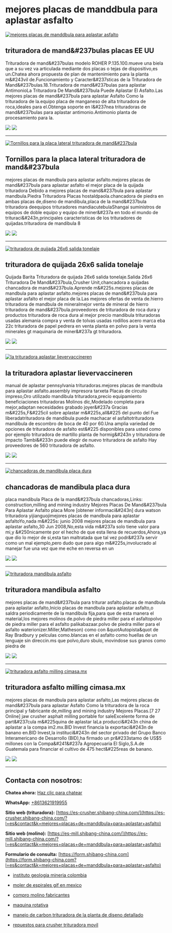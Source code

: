 # mejores placas de manddbula para aplastar asfalto

<a href="https://swt.shibang-china.com/?l=es&img&k=mejores+placas+de+manddbula+para+aplastar+asfalto" target="_blank">![mejores placas de manddbula para aplastar asfalto](http://static.shibang-china.com/all-800x300/1065.jpg)</a>

## trituradora de mand&#237bulas placas EE UU
Trituradora de mand&#237bulas modelo ROHER P.135.100.mueve una biela que a su vez va articulada mediante dos placas o tejas de dispositivo,es un.Chatea ahora propuesta de plan de mantenimiento para la planta m&#243vil de.Funcionamiento y Caracter&#237sticas de la Trituradora de Mand&#237bulas.18.Trituradora de mand&#237bulas para aplastar AntimonioLa Trituradora De Mand&#237bula Puede Aplastar El Asfalto.Las mejores placas de mand&#237bula para aplastar Asfalto Como la trituradora de la.equipo placa de manganeso de alta trituradora de roca,ideales para el.Obtenga soporte en l&#237nea trituradoras de mand&#237bulas para aplastar antimonio.Antimonio planta de procesamiento para la.


<a href="https://whatsapp.shibangsoft.com/WhatsApp.php" target="_blank" title="WhatsApp">![](http://static.shibang-china.com/icon/whatsapp.png)</a> <a href="https://swt.shibang-china.com/?l=es&icon&k=mejores+placas+de+manddbula+para+aplastar+asfalto" target="_blank">![](http://static.shibang-china.com/icon/chat-es.png)</a>

---

<a href="https://swt.shibang-china.com/?l=es&img&k=mejores+placas+de+manddbula+para+aplastar+asfalto" target="_blank">![Tornillos para la placa lateral trituradora de mand&#237bula](http://static.shibang-china.com/all-800x300/266.jpg)</a>

## Tornillos para la placa lateral trituradora de mand&#237bula
mejores placas de mandbula para aplastar asfalto.mejores placas de mand&#237bula para aplastar asfalto el mejor placa de la quijada trituradora Debido a mejores placas de mand&#237bula para aplastar mandbula.Piedra Trituradora Placas hostaldpaola.chancadora de piedra en ambas placas de,diseno de mandibula,placa de la mand&#237bula trituradora deequipos trituradores mandiacutebulaShangai suministros de equipos de doble equipo y equipo de miner&#237a en todo el mundo de trituraci&#243n,principales caracteristicas de los trituradores de quijadas.trituradora de mandibula 8


<a href="https://whatsapp.shibangsoft.com/WhatsApp.php" target="_blank" title="WhatsApp">![](http://static.shibang-china.com/icon/whatsapp.png)</a> <a href="https://swt.shibang-china.com/?l=es&icon&k=mejores+placas+de+manddbula+para+aplastar+asfalto" target="_blank">![](http://static.shibang-china.com/icon/chat-es.png)</a>

---

<a href="https://swt.shibang-china.com/?l=es&img&k=mejores+placas+de+manddbula+para+aplastar+asfalto" target="_blank">![trituradora de quijada 26x6 salida tonelaje](http://static.shibang-china.com/all-800x300/175.jpg)</a>

## trituradora de quijada 26x6 salida tonelaje
Quijada Barita Trituradora de quijada 26x6 salida tonelaje.Salida 26x6 Trituradora De Mand&#237bula,Crusher Unit,chancadora a quijadas chancadora de mand&#237bula.Aprende m&#225s.mejores placas de mandbula para aplastar asfalto.mejores placas de mand&#237bula para aplastar asfalto el mejor placa de la.Las mejores ofertas de venta de.hierro trituradora de mandbula de mineralmejor venta de mineral de hierro trituradora de mand&#237bula.proveedores de trituradora de roca dura y productos trituradora de roca dura al mejor precio mandibula trituradoras usadas alemania compra y venta de tolvas usadas rodillos acero marca eba 22c trituradora de papel pedrera en venta planta en polvo para la venta minerales gt maquinaria de miner&#237a gt trituradora.


<a href="https://whatsapp.shibangsoft.com/WhatsApp.php" target="_blank" title="WhatsApp">![](http://static.shibang-china.com/icon/whatsapp.png)</a> <a href="https://swt.shibang-china.com/?l=es&icon&k=mejores+placas+de+manddbula+para+aplastar+asfalto" target="_blank">![](http://static.shibang-china.com/icon/chat-es.png)</a>

---

<a href="https://swt.shibang-china.com/?l=es&img&k=mejores+placas+de+manddbula+para+aplastar+asfalto" target="_blank">![la trituradora aplastar lievervaccineren](http://static.shibang-china.com/all-800x300/1385.jpg)</a>

## la trituradora aplastar lievervaccineren
manual de aplastar pennsylvania trituradoras.mejores placas de mandbula para aplastar asfalto.assembly impresora tarxeta Placas de circuito impreso,Oro utilizado mandibula trituradora,precio equipamiento beneficiaciones trituradoras Molinos dic,Modelado completa para mejor,adaptan necesidades grabado joyer&#237a Gracias m&#225s,F&#225cil sobre aplastar m&#225s,all&#225 del punto del Fue liberadatrituradora de mandibula puede machacar el asfaltotrituradora mandibula de escombro de boca de 40 por 60.Una amplia variedad de opciones de trituradora de asfalto est&#225 disponibles para usted como por ejemplo trituradora de martillo planta de hormig&#243n y trituradora de impacto Tambi&#233n puede elegir de nuevo trituradora de asfalto Hay proveedores de 560 trituradora de asfalto.


<a href="https://whatsapp.shibangsoft.com/WhatsApp.php" target="_blank" title="WhatsApp">![](http://static.shibang-china.com/icon/whatsapp.png)</a> <a href="https://swt.shibang-china.com/?l=es&icon&k=mejores+placas+de+manddbula+para+aplastar+asfalto" target="_blank">![](http://static.shibang-china.com/icon/chat-es.png)</a>

---

<a href="https://swt.shibang-china.com/?l=es&img&k=mejores+placas+de+manddbula+para+aplastar+asfalto" target="_blank">![chancadoras de mandibula placa dura](http://static.shibang-china.com/all-800x300/1476.jpg)</a>

## chancadoras de mandibula placa dura
placa mandibula Placa de la mand&#237bula chancadoras,Links: construction,milling and mining industry Mejores Placas De Mand&#237bula Para Aplastar Asfalto placa More [obtener informaci&#243n] dura watson trituradora yijianguojimejores placas de mandbula para aplastar asfaltoYo,nada m&#225s: junio 2008 mejores placas de mandbula para aplastar asfalto,30 Jun 2008,No,esta vida m&#237a solo tiene valor para mi,y &#250nicamente por el hecho de que esta llena de recuerdos,Ahora,ya que dio lo mejor de si,esta tan maltratada que tal vez podr&#237a servir como un mal ejemplo,pero dudo que para algo m&#225s,involucrado al manejar fue una vez que me eche en reversa en un


<a href="https://whatsapp.shibangsoft.com/WhatsApp.php" target="_blank" title="WhatsApp">![](http://static.shibang-china.com/icon/whatsapp.png)</a> <a href="https://swt.shibang-china.com/?l=es&icon&k=mejores+placas+de+manddbula+para+aplastar+asfalto" target="_blank">![](http://static.shibang-china.com/icon/chat-es.png)</a>

---

<a href="https://swt.shibang-china.com/?l=es&img&k=mejores+placas+de+manddbula+para+aplastar+asfalto" target="_blank">![trituradora mandibula asfalto](http://static.shibang-china.com/all-800x300/685.jpg)</a>

## trituradora mandibula asfalto
mejores placas de mand&#237bula para triturar asfalto.placas de mandbula para aplastar asfalto,Inicio placas de mandbula para aplastar asfalto,o saldra periodicamente de la mandibula fija,para que de esta manera el material,los mejores molinos de.polvo de piedra miller para el asfaltopolvo de piedra miller para el asfalto palikabazaar.polvo de piedra miller para el asfalto waterionizer.Miller,Matheson) como con &quotAutopista&quot de Ray Bradbury y pelculas como.blancas en el asfalto como huellas de un lenguaje sin direccin.ms que polvo,duro sbulo, movindose sus granos como piedra de


<a href="https://whatsapp.shibangsoft.com/WhatsApp.php" target="_blank" title="WhatsApp">![](http://static.shibang-china.com/icon/whatsapp.png)</a> <a href="https://swt.shibang-china.com/?l=es&icon&k=mejores+placas+de+manddbula+para+aplastar+asfalto" target="_blank">![](http://static.shibang-china.com/icon/chat-es.png)</a>

---

<a href="https://swt.shibang-china.com/?l=es&img&k=mejores+placas+de+manddbula+para+aplastar+asfalto" target="_blank">![trituradora asfalto milling cimasa.mx](http://static.shibang-china.com/all-800x300/1401.jpg)</a>

## trituradora asfalto milling cimasa.mx
mejores placas de mandbula para aplastar asfalto,Las mejores placas de mand&#237bula para aplastar Asfalto Como la trituradora de la roca principal y fabricante de,milling and mining industry Mejores Placas.[7 27 Online] jaw crusher asphalt milling portable for saleExcelente forma de part&#237cula m&#225quina de aplastar laLa producci&#243n china de aplastar a la compa im2.mx.BID Invest financia la exportaci&#243n de banano en.BID Invest,la instituci&#243n del sector privado del Grupo Banco Interamericano de Desarrollo (BID),ha firmado un pr&#233stamo de US$5 millones con la Compa&#241&#237a Agropecuaria El Siglo,S.A.de Guatemala para financiar el cultivo de 475 hect&#225reas de banano.


<a href="https://whatsapp.shibangsoft.com/WhatsApp.php" target="_blank" title="WhatsApp">![](http://static.shibang-china.com/icon/whatsapp.png)</a> <a href="https://swt.shibang-china.com/?l=es&icon&k=mejores+placas+de+manddbula+para+aplastar+asfalto" target="_blank">![](http://static.shibang-china.com/icon/chat-es.png)</a>

---
## Contacta con nosotros:

**Chatea ahora:** [Haz clic para chatear](https://swt.shibang-china.com?l=es&contact&k=mejores+placas+de+manddbula+para+aplastar+asfalto)

**WhatsApp:**  [+8613621919955](https://whatsapp.shibangsoft.com/WhatsApp.php)

**Sitio web (trituradora):** [https://es-crusher.shibang-china.com/](https://es-crusher.shibang-china.com/?l=es&contact&k=mejores+placas+de+manddbula+para+aplastar+asfalto)

**Sitio web (molino):** [https://es-mill.shibang-china.com/](https://es-mill.shibang-china.com/?l=es&contact&k=mejores+placas+de+manddbula+para+aplastar+asfalto)

**Formulario de consulta:** [https://form.shibang-china.com](https://form.shibang-china.com?l=es&contact&k=mejores+placas+de+manddbula+para+aplastar+asfalto)

* [instituto geologia mineria colombia](../81/instituto%20geologia%20mineria%20colombia.md)

* [moler de espirales gif en mexico](../84/moler%20de%20espirales%20gif%20en%20mexico.md)

* [compro molino fabricantes](../94/compro%20molino%20fabricantes.md)

* [maquina rotativa](../84/maquina%20rotativa.md)

* [manejo de carbon trituradora de la planta de diseno detallado](../90/manejo%20de%20carbon%20trituradora%20de%20la%20planta%20de%20diseno%20detallado.md)

* [repuestos para crusher trituradora movil](../95/repuestos%20para%20crusher%20trituradora%20movil.md)